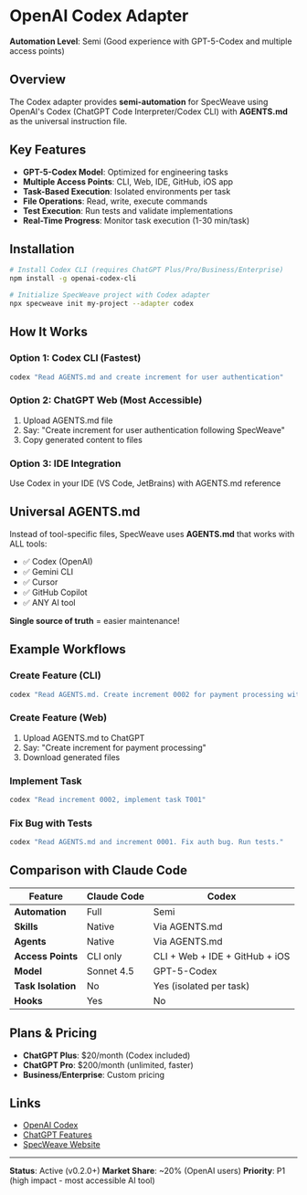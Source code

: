 # OpenAI Codex Adapter

**Automation Level**: Semi (Good experience with GPT-5-Codex and multiple access points)

## Overview

The Codex adapter provides **semi-automation** for SpecWeave using OpenAI's Codex (ChatGPT Code Interpreter/Codex CLI) with **AGENTS.md** as the universal instruction file.

## Key Features

- **GPT-5-Codex Model**: Optimized for engineering tasks
- **Multiple Access Points**: CLI, Web, IDE, GitHub, iOS app
- **Task-Based Execution**: Isolated environments per task
- **File Operations**: Read, write, execute commands
- **Test Execution**: Run tests and validate implementations
- **Real-Time Progress**: Monitor task execution (1-30 min/task)

## Installation

```bash
# Install Codex CLI (requires ChatGPT Plus/Pro/Business/Enterprise)
npm install -g openai-codex-cli

# Initialize SpecWeave project with Codex adapter
npx specweave init my-project --adapter codex
```

## How It Works

### Option 1: Codex CLI (Fastest)
```bash
codex "Read AGENTS.md and create increment for user authentication"
```

### Option 2: ChatGPT Web (Most Accessible)
1. Upload AGENTS.md file
2. Say: "Create increment for user authentication following SpecWeave"
3. Copy generated content to files

### Option 3: IDE Integration
Use Codex in your IDE (VS Code, JetBrains) with AGENTS.md reference

## Universal AGENTS.md

Instead of tool-specific files, SpecWeave uses **AGENTS.md** that works with ALL tools:

- ✅ Codex (OpenAI)
- ✅ Gemini CLI
- ✅ Cursor
- ✅ GitHub Copilot
- ✅ ANY AI tool

**Single source of truth** = easier maintenance!

## Example Workflows

### Create Feature (CLI)
```bash
codex "Read AGENTS.md. Create increment 0002 for payment processing with Stripe."
```

### Create Feature (Web)
1. Upload AGENTS.md to ChatGPT
2. Say: "Create increment for payment processing"
3. Download generated files

### Implement Task
```bash
codex "Read increment 0002, implement task T001"
```

### Fix Bug with Tests
```bash
codex "Read AGENTS.md and increment 0001. Fix auth bug. Run tests."
```

## Comparison with Claude Code

| Feature | Claude Code | Codex |
|---------|-------------|-------|
| **Automation** | Full | Semi |
| **Skills** | Native | Via AGENTS.md |
| **Agents** | Native | Via AGENTS.md |
| **Access Points** | CLI only | CLI + Web + IDE + GitHub + iOS |
| **Model** | Sonnet 4.5 | GPT-5-Codex |
| **Task Isolation** | No | Yes (isolated per task) |
| **Hooks** | Yes | No |

## Plans & Pricing

- **ChatGPT Plus**: $20/month (Codex included)
- **ChatGPT Pro**: $200/month (unlimited, faster)
- **Business/Enterprise**: Custom pricing

## Links

- [OpenAI Codex](https://openai.com/codex/)
- [ChatGPT Features](https://chatgpt.com/features/codex)
- [SpecWeave Website](https://spec-weave.com)

---

**Status**: Active (v0.2.0+)
**Market Share**: ~20% (OpenAI users)
**Priority**: P1 (high impact - most accessible AI tool)
